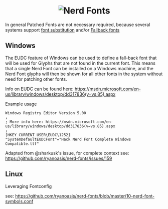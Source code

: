 <h1 align="center">
	<img src="https://raw.githubusercontent.com/ryanoasis/nerd-fonts/master/images/nerd-fonts-logo.svg?sanitize=true" alt="Nerd Fonts" />
</h1>

In general Patched Fonts are not necessary required, because several systems support [font substitution](https://en.wikipedia.org/wiki/Font_substitution) and/or [Fallback fonts](https://en.wikipedia.org/wiki/Fallback_font)


## Windows

The EUDC feature of Windows can be used to define a fall-back font that will be used for Glyphs that are not found in the current font. This means that a single Nerd Font can be installed on a Windows machine, and the Nerd Font glyphs will then be shown for all other fonts in the system without need for patching other fonts.

Info on EUDC can be found here:
https://msdn.microsoft.com/en-us/library/windows/desktop/dd317836(v=vs.85).aspx

Example usage
```
Windows Registry Editor Version 5.00
;
; More info here: https://msdn.microsoft.com/en-us/library/windows/desktop/dd317836(v=vs.85).aspx
;
[HKEY_CURRENT_USER\EUDC\1252]
"SystemDefaultEUDCFont"="Hack Nerd Font Complete Windows Compatible.ttf"
```

Adapted from @sharkusk's issue, for complete context see: https://github.com/ryanoasis/nerd-fonts/issues/159

## Linux

Leveraging Fontconfig

see: https://github.com/ryanoasis/nerd-fonts/blob/master/10-nerd-font-symbols.conf
